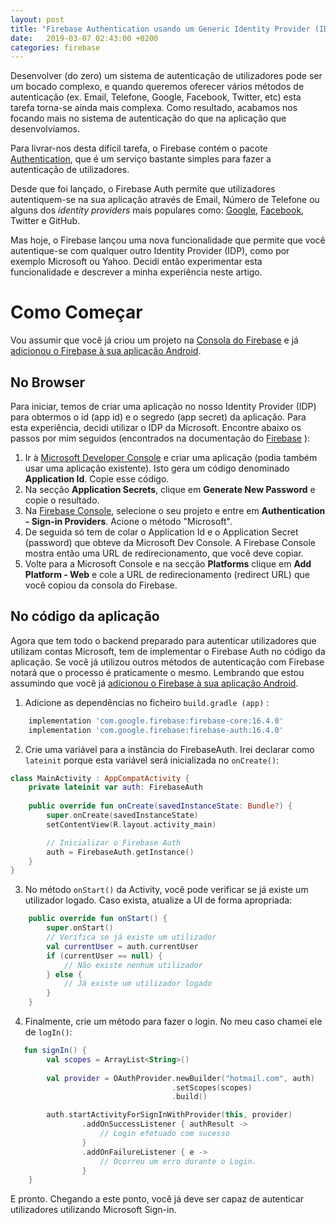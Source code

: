 ```yaml
---
layout: post
title: "Firebase Authentication usando um Generic Identity Provider (IDP)"
date:   2019-03-07 02:43:00 +0200
categories: firebase
---
```


Desenvolver (do zero) um sistema de autenticação de utilizadores pode ser um bocado complexo, e quando queremos oferecer vários métodos de autenticação (ex. Email, Telefone, Google, Facebook, Twitter, etc) esta tarefa torna-se ainda mais complexa. Como resultado, acabamos nos focando mais no sistema de autenticação do que na aplicação que desenvolvíamos.

Para livrar-nos desta difícil tarefa, o Firebase contém o pacote [Authentication](https://firebase.google.com/docs/auth/), que é um serviço bastante simples para fazer a autenticação de utilizadores.

Desde que foi lançado, o Firebase Auth permite que utilizadores autentiquem-se na sua aplicação através de Email, Número de Telefone ou alguns dos *identity providers* mais populares como: [Google](https://medium.com/@mungoidario/firebase-auth-com-google-signin-ff89643322ab), [Facebook](https://medium.com/android-dev-moz/firebase-auth-facebook-login-6537e78456c6), Twitter e GitHub.

Mas hoje, o Firebase lançou uma nova funcionalidade que permite que você autentique-se com qualquer outro Identity Provider (IDP), como por exemplo Microsoft ou Yahoo. Decidi então experimentar esta funcionalidade e descrever a minha experiência neste artigo.

# Como Começar

Vou assumir que você já criou um projeto na [Consola do Firebase](https://console.firebase.google.com) e já [adicionou o Firebase à sua aplicação Android](https://firebase.google.com/docs/android/setup?hl=pt-pt).

## No Browser

Para iniciar, temos de criar uma aplicação no nosso Identity Provider (IDP) para obtermos o id (app id) e o segredo (app secret) da aplicação. Para esta experiência, decidi utilizar o IDP da Microsoft. Encontre abaixo os passos por mim seguidos (encontrados na documentação do [Firebase](https://firebase.google.com/docs/auth/android/idp-auth?hl=pt-pt) ):
1. Ir à [Microsoft Developer Console](https://apps.dev.microsoft.com) e criar uma aplicação (podia também usar uma aplicação existente). Isto gera um código denominado **Application Id**. Copie esse código.
2. Na secção **Application Secrets**, clique em **Generate New Password** e copie o resultado.
3. Na [Firebase Console](https://console.firebase.google.com), selecione o seu projeto e entre em **Authentication - Sign-in Providers**. Acione o método "Microsoft".
4. De seguida só tem de colar o Application Id e o Application Secret (password) que obteve da Microsoft Dev Console. A Firebase Console mostra então uma URL de redirecionamento, que você deve copiar.
5. Volte para a Microsoft Console e na secção **Platforms** clique em **Add Platform - Web** e cole a URL de redirecionamento (redirect URL) que você copiou da consola do Firebase.

## No código da aplicação

Agora que tem todo o backend preparado para autenticar utilizadores que utilizam contas Microsoft, tem de implementar o Firebase Auth no código da aplicação. Se você já utilizou outros métodos de autenticação com Firebase notará que o processo é praticamente o mesmo. Lembrando que estou assumindo que você já [adicionou o Firebase à sua aplicação Android](https://firebase.google.com/docs/android/setup?hl=pt-pt).

1. Adicione as dependências no ficheiro `build.gradle (app)` :
```groovy
    implementation 'com.google.firebase:firebase-core:16.4.0'
    implementation 'com.google.firebase:firebase-auth:16.4.0'
```
2. Crie uma variável para a instância do FirebaseAuth. Irei declarar como `lateinit` porque esta variável será inicializada no `onCreate()`:
```kotlin
class MainActivity : AppCompatActivity {
    private lateinit var auth: FirebaseAuth
    
    public override fun onCreate(savedInstanceState: Bundle?) {
        super.onCreate(savedInstanceState)
        setContentView(R.layout.activity_main)

        // Inicializar o Firebase Auth
        auth = FirebaseAuth.getInstance()
    }
}
```

3. No método `onStart()` da Activity, você pode verificar se já existe um utilizador logado. Caso exista, atualize a UI de forma apropriada:
```kotlin
    public override fun onStart() {
        super.onStart()
        // Verifica se já existe um utilizador
        val currentUser = auth.currentUser
        if (currentUser == null) {
            // Não existe nenhum utilizador
        } else {
            // Já existe um utilizador logado
        }
    }
```

4. Finalmente, crie um método para fazer o login. No meu caso chamei ele de `logIn()`:
```kotlin
   fun signIn() {
        val scopes = ArrayList<String>()
        
        val provider = OAuthProvider.newBuilder("hotmail.com", auth)
                                    .setScopes(scopes)
                                    .build() 

        auth.startActivityForSignInWithProvider(this, provider)
                .addOnSuccessListener { authResult ->
                    // Login efetuado com sucesso
                }
                .addOnFailureListener { e ->
                    // Ocorreu um erro durante o Login.
                }
    }
```

E pronto. Chegando a este ponto, você já deve ser capaz de autenticar utilizadores utilizando Microsoft Sign-in.
